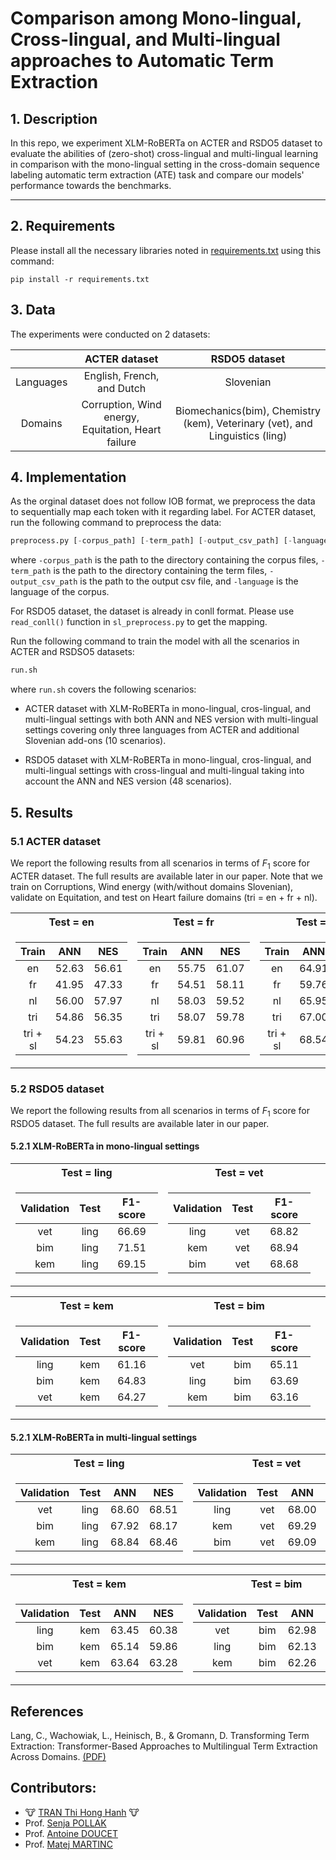 # Comparison among Mono-lingual, Cross-lingual, and Multi-lingual approaches to Automatic Term Extraction

## 1. Description

In this repo, we experiment  XLM-RoBERTa on ACTER and RSDO5 dataset to evaluate the abilities of (zero-shot) cross-lingual and multi-lingual learning in comparison with the mono-lingual setting in the cross-domain sequence labeling automatic term extraction (ATE) task and compare our models' performance towards the benchmarks.

---

## 2. Requirements

Please install all the necessary libraries noted in [requirements.txt](./requirements.txt) using this command:

```
pip install -r requirements.txt
```

## 3. Data

The experiments were conducted on 2 datasets:

||ACTER dataset| RSDO5 dataset|
|:-:|:-:|:-:|
|Languages|English, French, and Dutch|Slovenian|
|Domains|Corruption,  Wind energy, Equitation, Heart failure|Biomechanics(bim), Chemistry (kem), Veterinary (vet), and Linguistics (ling)|

## 4. Implementation

As the orginal dataset does not follow IOB format, we preprocess the data to sequentially map each token with it regarding label. For ACTER dataset, run the following command to preprocess the data:

```python
preprocess.py [-corpus_path] [-term_path] [-output_csv_path] [-language]
```

where `-corpus_path` is the path to the directory containing the corpus files, `-term_path` is the path to the directory containing the term files, `-output_csv_path` is the path to the output csv file, and `-language` is the language of the corpus.

For RSDO5 dataset, the dataset is already in conll format. Please use `read_conll()` function in `sl_preprocess.py` to get the mapping.

Run the following command to train the model with all the scenarios in ACTER and RSDSO5 datasets:

```python
run.sh
```

where `run.sh` covers the following scenarios:

- ACTER dataset with XLM-RoBERTa in mono-lingual, cros-lingual, and multi-lingual settings with both ANN and NES version with multi-lingual settings covering only three languages from ACTER and additional Slovenian add-ons (10 scenarios).

- RSDO5 dataset with XLM-RoBERTa in mono-lingual, cros-lingual, and multi-lingual settings with cross-lingual and multi-lingual taking into account the ANN and NES version (48 scenarios).


## 5. Results

### 5.1 ACTER dataset
We report the following results from all scenarios in terms of $F_{1}$ score for ACTER dataset. The full results are available later in our paper. Note that we train on Corruptions, Wind energy (with/without domains Slovenian), validate on Equitation, and test on Heart failure domains (tri = en + fr + nl).

<center>
<table>
<tr><th>Test = en </th><th>Test = fr</th><th>Test =nl</th></tr></tr>
<tr><td>

|Train          |ANN    |NES    |	
|:-----:        |:-----:|:-----:|
|en	            |52.63  | 56.61	|
|fr	            |41.95  | 47.33	|
|nl	            |56.00  | 57.97	|
|tri	        |54.86 | 56.35	|
|tri + sl       |54.23  | 55.63	|

</td><td>

|Train          |ANN    |NES    |	
|:-----:        |:-----:|:-----:|
|en	            |55.75  | 61.07	|
|fr	            |54.51  | 58.11	|
|nl	            |58.03  | 59.52	|
|tri            |58.07 | 59.78	|
|tri + sl       |59.81  | 60.96	|

</td><td>

|Train          |ANN    |NES    |	
|:-----:        |:-----:|:-----:|
|en	            |64.91  | 67.63	|
|fr	            |59.76  | 63.29	|
|nl	            |65.95  | 66.87	|
|tri            |67.00  | 67.86	|
|tri + sl|68.54  | 68.26	|

</td></tr> </table>
</center>


### 5.2 RSDO5 dataset
We report the following results from all scenarios in terms of $F_{1}$ score for RSDO5 dataset. The full results are available later in our paper.

#### 5.2.1 XLM-RoBERTa in mono-lingual settings

<center>
<table>
<tr><th>Test = ling </th><th>Test = vet</th></tr></tr>
<tr><td>

|Validation     |Test   | F1-score    |
| :-: | :-: | :-: |
|vet    |ling   | 66.69  | 
|bim    |ling   | 71.51  | 
|kem    |ling   | 69.15  |

</td><td>

|Validation     |Test   | F1-score    |
| :-: | :-: | :-: | 
|ling   |vet    | 68.82 | 
|kem    |vet    | 68.94  | 
|bim    |vet    | 68.68  |

</td><td></table>
</center>

<center>
<table>
<tr><th>Test = kem </th><th>Test = bim</th></tr></tr>
<tr><td>

|Validation     |Test   | F1-score    |
| :-: | :-: | :-: | 
|ling   |kem    |61.16 |
|bim    |kem    |64.83  |
|vet    |kem    |64.27  | 

</td><td>

|Validation     |Test   | F1-score    |
| :-: | :-: | :-: | 
|vet    |bim    |65.11  |
|ling   |bim    |63.69  | 
|kem    |bim    |63.16  |

</td><td></table>
</center>

#### 5.2.1 XLM-RoBERTa in multi-lingual settings

<center>
<table>
<tr><th>Test = ling </th><th>Test = vet</th></tr></tr>
<tr><td>

|Validation     |Test   |ANN    |NES    |
| :-: | :-: | :-: | :-: |
|vet    |ling   |68.60  | 68.51	|
|bim    |ling   |67.92  | 68.17	|
|kem    |ling   |68.84  | 68.46 |

</td><td>

|Validation     |Test   |ANN    |NES    |
| :-: | :-: | :-: | :-: |
|ling   |vet    | 68.00 | 68.30	|
|kem    |vet    |69.29  | 69.09	|
|bim    |vet    |69.09  | 66.91	|

</td><td></table>
</center>



<center>
<table>
<tr><th>Test = kem </th><th>Test = bim</th></tr></tr>
<tr><td>

|Validation     |Test   |ANN    |NES    |
| :-: | :-: | :-: | :-: |
|ling   |kem    |63.45  | 60.38	|
|bim    |kem    |65.14  | 59.86	|
|vet    |kem    |63.64  | 63.28	|

</td><td>

|Validation     |Test   |ANN    |NES    |
| :-: | :-: | :-: | :-: |
|vet    |bim    |62.98  | 63.68	|
|ling   |bim    |62.13  | 62.44	|
|kem    |bim    |62.26  | 64.31	|

</td><td></table>
</center>

## References

Lang, C., Wachowiak, L., Heinisch, B., & Gromann, D. Transforming Term Extraction: Transformer-Based Approaches to Multilingual Term Extraction Across Domains. [(PDF)](https://aclanthology.org/2021.findings-acl.316.pdf)

## Contributors:
- 🐮 [TRAN Thi Hong Hanh](https://github.com/honghanhh) 🐮
- Prof. [Senja POLLAK](https://github.com/senjapollak)
- Prof. [Antoine DOUCET](https://github.com/antoinedoucet)
- Prof. [Matej MARTINC](https://github.com/matejMartinc)
